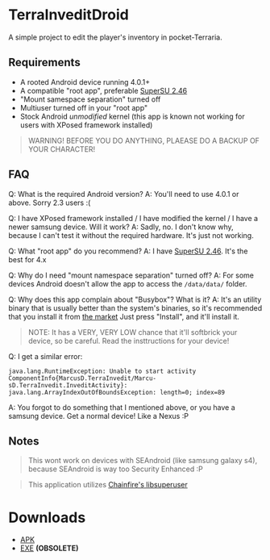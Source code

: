 # TerraInveditDroid

A simple project to edit the player's inventory in pocket-Terraria.

## Requirements

* A rooted Android device running 4.0.1+
* A compatible "root app", preferable [SuperSU 2.46](https://download.chainfire.eu/696/supersu/)
* "Mount samespace separation" turned off
* Multiuser turned off in your "root app"
* Stock Android *unmodified* kernel (this app is known not working for users with XPosed framework installed)

> WARNING! BEFORE YOU DO ANYTHING, PLAEASE DO A BACKUP OF YOUR CHARACTER!

## FAQ

Q: What is the required Android version?
A: You'll need to use 4.0.1 or above. Sorry 2.3 users :(

Q: I have XPosed framework installed / I have modified the kernel / I have a newer samsung device. Will it work?
A: Sadly, no. I don't know why, because I can't test it without the required hardware. It's just not working.

Q: What "root app" do you recommend?
A: I have [SuperSU 2.46](https://download.chainfire.eu/696/supersu/). It's the best for 4.x

Q: Why do I need "mount namespace separation" turned off?
A: For some devices Android doesn't allow the app to access the `/data/data/` folder.

Q: Why does this app complain about "Busybox"? What is it?
A: It's an utility binary that is usually better than the system's binaries, so it's recommended that you install it from [the market](market://stericson.busybox) Just press "Install", and it'll install it.
> NOTE: It has a VERY, VERY LOW chance that it'll softbrick your device, so be careful. Read the insttructions for your device!

Q: I get a similar error:
```
java.lang.RuntimeException: Unable to start activity ComponentInfo{MarcusD.TerraInvedit/Marcu­sD.TerraInvedit.InveditActivity}: java.lang.ArrayIndexOutOfBoundsException­: length=0; index=89
```
A: You forgot to do something that I mentioned above, or you have a samsung device. Get a normal device! Like a Nexus :P

## Notes

> This wont work on devices with SEAndroid (like samsung galaxy s4), because SEAndroid is way too Security Enhanced :P

> This application utilizes [Chainfire's libsuperuser](https://github.com/Chainfire/libsuperuser)


# Downloads
- [APK](https://github.com/MarcuzD/TerraInveditDroid/blob/master/bin/TerraInveditDroid.apk?raw=true)
- [EXE](https://github.com/MarcuzD/MarcusD.TerraInvedit) **(OBSOLETE)** 
